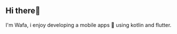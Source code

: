 ## Hi there👋

I'm Wafa, i enjoy developing a mobile apps 🤖 using kotlin and flutter.

<!-- 
![Anurag's GitHub stats](https://github-readme-stats.vercel.app/api?username=mikirinkode&count_private=true&theme=algolia&show_icons=true)
 -->

<!--
**mikirinkode/mikirinkode** is a ✨ _special_ ✨ repository because its `README.md` (this file) appears on your GitHub profile.

Here are some ideas to get you started:

- 🔭 I’m currently working on ...
- 🌱 I’m currently learning ...
- 👯 I’m looking to collaborate on ...
- 🤔 I’m looking for help with ...
- 💬 Ask me about ...
- 📫 How to reach me: ...
- 😄 Pronouns: ...
- ⚡ Fun fact: ...
-->
